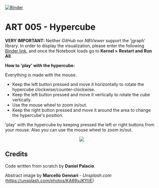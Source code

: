 [![Binder](https://mybinder.org/badge_logo.svg)](https://mybinder.org/v2/gh/palaciodaniel/art_005_hypercube/main?filepath=art_005_hypercube.ipynb)
# ART 005 - Hypercube

**VERY IMPORTANT:** Neither *GitHub* nor *NBViewer* support the 'jgraph' library. In order to display the visualization, please enter the following [Binder link](https://mybinder.org/v2/gh/palaciodaniel/art_005_hypercube/main?filepath=art_005_hypercube.ipynb), and once the Notebook loads go to **Kernel > Restart and Run All**.

**How to 'play' with the hypercube:** 

Everything is made with the mouse.
- Keep the left button pressed and move it horizontally to rotate the hypercube clockwise/counter-clockwise.
- Keep the left button pressed and move it vertically to rotate the cube vertically.
- Use the mouse wheel to zoom in/out.
- Keep the right button pressed and move it around the area to change the hypercube's position.

'play' with the hypercube by keeping pressed the left or right buttons from your mouse. Also you can use the mouse wheel to zoom in/out.

<p align="center"> 
<img src="https://images.unsplash.com/photo-1533542218422-2d52ce04ac64?ixid=MXwxMjA3fDB8MHxzZWFyY2h8OXx8Y3ViZXxlbnwwfHwwfA%3D%3D&ixlib=rb-1.2.1&auto=format&fit=crop&w=500&q=60">
</p>

## Credits

Code written from scratch by **Daniel Palacio**.

Abstract image by **Marcello Gennari** - *Unsplash.com* (https://unsplash.com/photos/KA89yJKYtjE)
